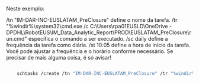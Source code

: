 
Neste exemplo:

/tn "IM-DAR-INC-EUSLATAM_PreClosure" define o nome da tarefa.
/tr "%windir%\system32\cmd.exe /c C:\Users\rpa01EUSLD\OneDrive - DPDHL\RobotEUS\IM_Data_Analytic_Report\PROD\EUSLATAM_PreClosure\run.cmd" especifica o comando a ser executado.
/sc daily define a frequência da tarefa como diária.
/st 10:05 define a hora de início da tarefa.
Você pode ajustar a frequência e o horário conforme necessário. Se precisar de mais alguma coisa, é só avisar!


``` bash

    schtasks /create /tn "IM-DAR-INC-EUSLATAM_PreClosure" /tr "%windir%\system32\cmd.exe /c C:\Users\'rpa01EUSLD\OneDrive - DPDHL'\RobotEUS\IM_Data_Analytic_Report\PROD\EUSLATAM_PreClosure\run.cmd" /sc daily /st 10:05
```